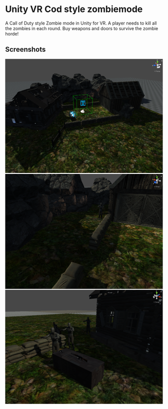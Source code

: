 # Unity VR Cod style zombiemode
A Call of Duty style Zombie mode in Unity for VR. A player needs to kill all the zombies in each round. Buy weapons and doors to survive the zombie horde!

## Screenshots
![Screenshot of the game](https://github.com/nietjoost/Unity-VR-Cod-style-zombiemode/blob/Master/Screenshots/Screenshot%201.PNG)
![Screenshot of the game](https://github.com/nietjoost/Unity-VR-Cod-style-zombiemode/blob/Master/Screenshots/Screenshot%202.PNG)
![Screenshot of the game](https://github.com/nietjoost/Unity-VR-Cod-style-zombiemode/blob/Master/Screenshots/Screenshot%203.PNG)
